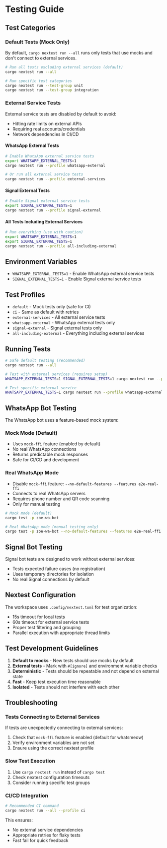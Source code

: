 # Testing Guide

## Test Categories

### Default Tests (Mock Only)
By default, `cargo nextest run --all` runs only tests that use mocks and don't connect to external services.

```bash
# Run all tests excluding external services (default)
cargo nextest run --all

# Run specific test categories
cargo nextest run --test-group unit
cargo nextest run --test-group integration
```

### External Service Tests

External service tests are disabled by default to avoid:
- Hitting rate limits on external APIs
- Requiring real accounts/credentials
- Network dependencies in CI/CD

#### WhatsApp External Tests
```bash
# Enable WhatsApp external service tests
export WHATSAPP_EXTERNAL_TESTS=1
cargo nextest run --profile whatsapp-external

# Or run all external service tests
cargo nextest run --profile external-services
```

#### Signal External Tests
```bash
# Enable Signal external service tests
export SIGNAL_EXTERNAL_TESTS=1
cargo nextest run --profile signal-external
```

#### All Tests Including External Services
```bash
# Run everything (use with caution)
export WHATSAPP_EXTERNAL_TESTS=1
export SIGNAL_EXTERNAL_TESTS=1
cargo nextest run --profile all-including-external
```

## Environment Variables

- `WHATSAPP_EXTERNAL_TESTS=1` - Enable WhatsApp external service tests
- `SIGNAL_EXTERNAL_TESTS=1` - Enable Signal external service tests

## Test Profiles

- `default` - Mock tests only (safe for CI)
- `ci` - Same as default with retries
- `external-services` - All external service tests
- `whatsapp-external` - WhatsApp external tests only
- `signal-external` - Signal external tests only
- `all-including-external` - Everything including external services

## Running Tests

```bash
# Safe default testing (recommended)
cargo nextest run --all

# Test with external services (requires setup)
WHATSAPP_EXTERNAL_TESTS=1 SIGNAL_EXTERNAL_TESTS=1 cargo nextest run --profile all-including-external

# Test specific external service
WHATSAPP_EXTERNAL_TESTS=1 cargo nextest run --profile whatsapp-external
```

## WhatsApp Bot Testing

The WhatsApp bot uses a feature-based mock system:

### Mock Mode (Default)
- Uses `mock-ffi` feature (enabled by default)
- No real WhatsApp connections
- Returns predictable mock responses
- Safe for CI/CD and development

### Real WhatsApp Mode
- Disable `mock-ffi` feature: `--no-default-features --features e2e-real-ffi`
- Connects to real WhatsApp servers
- Requires phone number and QR code scanning
- Only for manual testing

```bash
# Mock mode (default)
cargo test -p zoe-wa-bot

# Real WhatsApp mode (manual testing only)
cargo test -p zoe-wa-bot --no-default-features --features e2e-real-ffi
```

## Signal Bot Testing

Signal bot tests are designed to work without external services:
- Tests expected failure cases (no registration)
- Uses temporary directories for isolation
- No real Signal connections by default

## Nextest Configuration

The workspace uses `.config/nextest.toml` for test organization:
- 15s timeout for local tests
- 60s timeout for external service tests
- Proper test filtering and grouping
- Parallel execution with appropriate thread limits

## Test Development Guidelines

1. **Default to mocks** - New tests should use mocks by default
2. **External tests** - Mark with `#[ignore]` and environment variable checks
3. **Deterministic** - Tests should be repeatable and not depend on external state
4. **Fast** - Keep test execution time reasonable
5. **Isolated** - Tests should not interfere with each other

## Troubleshooting

### Tests Connecting to External Services
If tests are unexpectedly connecting to external services:
1. Check that `mock-ffi` feature is enabled (default for whatsmeow)
2. Verify environment variables are not set
3. Ensure using the correct nextest profile

### Slow Test Execution
1. Use `cargo nextest run` instead of `cargo test`
2. Check nextest configuration timeouts
3. Consider running specific test groups

### CI/CD Integration
```bash
# Recommended CI command
cargo nextest run --all --profile ci
```

This ensures:
- No external service dependencies
- Appropriate retries for flaky tests
- Fast fail for quick feedback